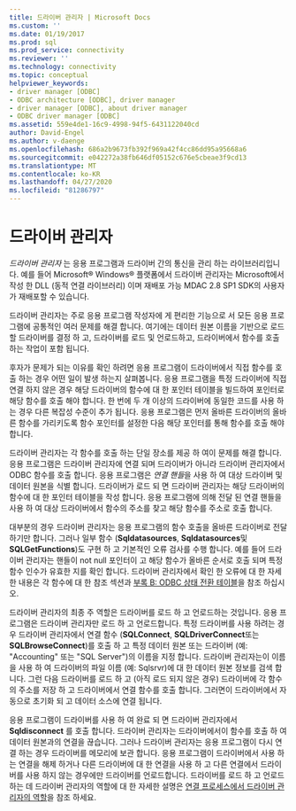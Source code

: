 ```yaml
---
title: 드라이버 관리자 | Microsoft Docs
ms.custom: ''
ms.date: 01/19/2017
ms.prod: sql
ms.prod_service: connectivity
ms.reviewer: ''
ms.technology: connectivity
ms.topic: conceptual
helpviewer_keywords:
- driver manager [ODBC]
- ODBC architecture [ODBC], driver manager
- driver manager [ODBC], about driver manager
- ODBC driver manager [ODBC]
ms.assetid: 559e4de1-16c9-4998-94f5-6431122040cd
author: David-Engel
ms.author: v-daenge
ms.openlocfilehash: 686a2b9673fb392f969a42f4cc86dd95a95668a6
ms.sourcegitcommit: e042272a38fb646df05152c676e5cbeae3f9cd13
ms.translationtype: MT
ms.contentlocale: ko-KR
ms.lasthandoff: 04/27/2020
ms.locfileid: "81286797"
---
```

# <a name="the-driver-manager"></a>드라이버 관리자
*드라이버 관리자* 는 응용 프로그램과 드라이버 간의 통신을 관리 하는 라이브러리입니다. 예를 들어 Microsoft® Windows® 플랫폼에서 드라이버 관리자는 Microsoft에서 작성 한 DLL (동적 연결 라이브러리) 이며 재배포 가능 MDAC 2.8 SP1 SDK의 사용자가 재배포할 수 있습니다.  
  
 드라이버 관리자는 주로 응용 프로그램 작성자에 게 편리한 기능으로 서 모든 응용 프로그램에 공통적인 여러 문제를 해결 합니다. 여기에는 데이터 원본 이름을 기반으로 로드할 드라이버를 결정 하 고, 드라이버를 로드 및 언로드하고, 드라이버에서 함수를 호출 하는 작업이 포함 됩니다.  
  
 후자가 문제가 되는 이유를 확인 하려면 응용 프로그램이 드라이버에서 직접 함수를 호출 하는 경우 어떤 일이 발생 하는지 살펴봅니다. 응용 프로그램을 특정 드라이버에 직접 연결 하지 않은 경우 해당 드라이버의 함수에 대 한 포인터 테이블을 빌드하여 포인터로 해당 함수를 호출 해야 합니다. 한 번에 두 개 이상의 드라이버에 동일한 코드를 사용 하는 경우 다른 복잡성 수준이 추가 됩니다. 응용 프로그램은 먼저 올바른 드라이버의 올바른 함수를 가리키도록 함수 포인터를 설정한 다음 해당 포인터를 통해 함수를 호출 해야 합니다.  
  
 드라이버 관리자는 각 함수를 호출 하는 단일 장소를 제공 하 여이 문제를 해결 합니다. 응용 프로그램은 드라이버 관리자에 연결 되며 드라이버가 아니라 드라이버 관리자에서 ODBC 함수를 호출 합니다. 응용 프로그램은 *연결 핸들*을 사용 하 여 대상 드라이버 및 데이터 원본을 식별 합니다. 드라이버가 로드 되 면 드라이버 관리자는 해당 드라이버의 함수에 대 한 포인터 테이블을 작성 합니다. 응용 프로그램에 의해 전달 된 연결 핸들을 사용 하 여 대상 드라이버에서 함수의 주소를 찾고 해당 함수를 주소로 호출 합니다.  
  
 대부분의 경우 드라이버 관리자는 응용 프로그램의 함수 호출을 올바른 드라이버로 전달 하기만 합니다. 그러나 일부 함수 (**Sqldatasources**, **Sqldatasources**및 **SQLGetFunctions**)도 구현 하 고 기본적인 오류 검사를 수행 합니다. 예를 들어 드라이버 관리자는 핸들이 not null 포인터이 고 해당 함수가 올바른 순서로 호출 되며 특정 함수 인수가 유효한 지를 확인 합니다. 드라이버 관리자에서 확인 한 오류에 대 한 자세한 내용은 각 함수에 대 한 참조 섹션과 [부록 B: ODBC 상태 전환 테이블](../../odbc/reference/appendixes/appendix-b-odbc-state-transition-tables.md)을 참조 하십시오.  
  
 드라이버 관리자의 최종 주 역할은 드라이버를 로드 하 고 언로드하는 것입니다. 응용 프로그램은 드라이버 관리자만 로드 하 고 언로드합니다. 특정 드라이버를 사용 하려는 경우 드라이버 관리자에서 연결 함수 (**SQLConnect**, **SQLDriverConnect**또는 **SQLBrowseConnect**)를 호출 하 고 특정 데이터 원본 또는 드라이버 (예: "Accounting" 또는 "SQL Server")의 이름을 지정 합니다. 드라이버 관리자는이 이름을 사용 하 여 드라이버의 파일 이름 (예: Sqlsrvr)에 대 한 데이터 원본 정보를 검색 합니다. 그런 다음 드라이버를 로드 하 고 (아직 로드 되지 않은 경우) 드라이버에 각 함수의 주소를 저장 하 고 드라이버에서 연결 함수를 호출 합니다. 그러면이 드라이버에서 자동으로 초기화 되 고 데이터 소스에 연결 됩니다.  
  
 응용 프로그램이 드라이버를 사용 하 여 완료 되 면 드라이버 관리자에서 **Sqldisconnect** 를 호출 합니다. 드라이버 관리자는 드라이버에서이 함수를 호출 하 여 데이터 원본과의 연결을 끊습니다. 그러나 드라이버 관리자는 응용 프로그램이 다시 연결 하는 경우 드라이버를 메모리에 보관 합니다. 응용 프로그램이 드라이버에서 사용 하는 연결을 해제 하거나 다른 드라이버에 대 한 연결을 사용 하 고 다른 연결에서 드라이버를 사용 하지 않는 경우에만 드라이버를 언로드합니다. 드라이버를 로드 하 고 언로드하는 데 드라이버 관리자의 역할에 대 한 자세한 설명은 [연결 프로세스에서 드라이버 관리자의 역할](../../odbc/reference/develop-app/driver-manager-s-role-in-the-connection-process.md)을 참조 하세요.

